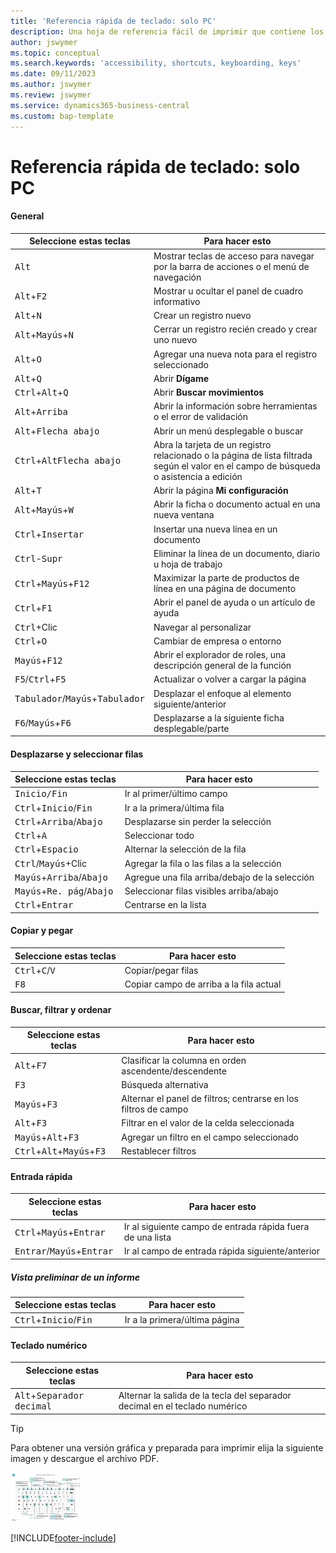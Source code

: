 ```yaml
---
title: 'Referencia rápida de teclado: solo PC'
description: Una hoja de referencia fácil de imprimir que contiene los métodos abreviados de teclado más populares para usuarios de PC.
author: jswymer
ms.topic: conceptual
ms.search.keywords: 'accessibility, shortcuts, keyboarding, keys'
ms.date: 09/11/2023
ms.author: jswymer
ms.review: jswymer
ms.service: dynamics365-business-central
ms.custom: bap-template
---
```


# <a name="keyboard-quick-reference---pc-only"></a>Referencia rápida de teclado: solo PC

#### <a name="general"></a>General

|Seleccione estas teclas|Para hacer esto|  
|-|-|
|<kbd>Alt</kbd>|Mostrar teclas de acceso para navegar por la barra de acciones o el menú de navegación|
|<kbd>Alt</kbd>+<kbd>F2</kbd>|Mostrar u ocultar el panel de cuadro informativo|
|<kbd>Alt</kbd>+<kbd>N</kbd>|Crear un registro nuevo|
|<kbd>Alt</kbd>+<kbd>Mayús</kbd>+<kbd>N</kbd>|Cerrar un registro recién creado y crear uno nuevo|
|<kbd>Alt</kbd>+<kbd>O</kbd>|Agregar una nueva nota para el registro seleccionado|
|<kbd>Alt</kbd>+<kbd>Q</kbd>|Abrir **Dígame**|
|<kbd>Ctrl</kbd>+<kbd>Alt</kbd>+<kbd>Q</kbd>|Abrir **Buscar movimientos**|
|<kbd>Alt</kbd>+<kbd>Arriba</kbd>|Abrir la información sobre herramientas o el error de validación|
|<kbd>Alt</kbd>+<kbd>Flecha abajo</kbd>|Abrir un menú desplegable o buscar|
|<kbd>Ctrl</kbd>+<kbd>Alt</kbd><kbd>Flecha abajo</kbd>|Abra la tarjeta de un registro relacionado o la página de lista filtrada según el valor en el campo de búsqueda o asistencia a edición|
|<kbd>Alt</kbd>+<kbd>T</kbd>|Abrir la página **Mi configuración**|
|<kbd>Alt</kbd>+<kbd>Mayús</kbd>+<kbd>W</kbd>|Abrir la ficha o documento actual en una nueva ventana|
|<kbd>Ctrl</kbd>+<kbd>Insertar</kbd>|Insertar una nueva línea en un documento|
|<kbd>Ctrl</kbd>-<kbd>Supr</kbd>|Eliminar la línea de un documento, diario u hoja de trabajo|
|<kbd>Ctrl</kbd>+<kbd>Mayús</kbd>+<kbd>F12</kbd>|Maximizar la parte de productos de línea en una página de documento|
|<kbd>Ctrl</kbd>+<kbd>F1</kbd>|Abrir el panel de ayuda o un artículo de ayuda|
|<kbd>Ctrl</kbd>+Clic|Navegar al personalizar|
|<kbd>Ctrl</kbd>+<kbd>O</kbd>|Cambiar de empresa o entorno|
|<kbd>Mayús</kbd>+<kbd>F12</kbd>|Abrir el explorador de roles, una descripción general de la función|
|<kbd>F5</kbd>/<kbd>Ctrl</kbd>+<kbd>F5</kbd>|Actualizar o volver a cargar la página|
|<kbd>Tabulador</kbd>/<kbd>Mayús</kbd>+<kbd>Tabulador</kbd>|Desplazar el enfoque al elemento siguiente/anterior|
|<kbd>F6</kbd>/<kbd>Mayús</kbd>+<kbd>F6</kbd>|Desplazarse a la siguiente ficha desplegable/parte|

#### <a name="navigate--select-rows"></a>Desplazarse y seleccionar filas

|Seleccione estas teclas|Para hacer esto|
|-|-|
|<kbd>Inicio/Fin|Ir al primer/último campo|
|<kbd>Ctrl</kbd>+<kbd>Inicio</kbd>/<kbd>Fin</kbd>|Ir a la primera/última fila|
|<kbd>Ctrl</kbd>+<kbd>Arriba</kbd>/<kbd>Abajo</kbd>|Desplazarse sin perder la selección|
|<kbd>Ctrl</kbd>+<kbd>A</kbd>|Seleccionar todo|
|<kbd>Ctrl</kbd>+<kbd>Espacio</kbd>|Alternar la selección de la fila|
|<kbd>Ctrl</kbd>/<kbd>Mayús</kbd>+Clic|Agregar la fila o las filas a la selección|
|<kbd>Mayús</kbd>+<kbd>Arriba</kbd>/<kbd>Abajo</kbd>|Agregue una fila arriba/debajo de la selección|
|<kbd>Mayús</kbd>+<kbd>Re. pág</kbd>/<kbd>Abajo</kbd>|Seleccionar filas visibles arriba/abajo|
|<kbd>Ctrl</kbd>+<kbd>Entrar</kbd>|Centrarse en la lista|

#### <a name="copy--paste"></a>Copiar y pegar

|Seleccione estas teclas|Para hacer esto|
|-|-|
|<kbd>Ctrl</kbd>+<kbd>C</kbd>/<kbd>V</kbd>|Copiar/pegar filas|
|<kbd>F8</kbd>|Copiar campo de arriba a la fila actual|

#### <a name="search-filter--sort"></a>Buscar, filtrar y ordenar

|Seleccione estas teclas|Para hacer esto|
|-|-|
|<kbd>Alt</kbd>+<kbd>F7</kbd>|Clasificar la columna en orden ascendente/descendente|
|<kbd>F3</kbd>|Búsqueda alternativa|
|<kbd>Mayús</kbd>+<kbd>F3</kbd>|Alternar el panel de filtros; centrarse en los filtros de campo|
|<kbd>Alt</kbd>+<kbd>F3</kbd>|Filtrar en el valor de la celda seleccionada|
|<kbd>Mayús</kbd>+<kbd>Alt</kbd>+<kbd>F3</kbd>|Agregar un filtro en el campo seleccionado|
|<kbd>Ctrl</kbd>+<kbd>Alt</kbd>+<kbd>Mayús</kbd>+<kbd>F3</kbd>|Restablecer filtros|

#### <a name="quick-entry"></a>Entrada rápida

|Seleccione estas teclas|Para hacer esto|
|-|-|
|<kbd>Ctrl</kbd>+<kbd>Mayús</kbd>+<kbd>Entrar</kbd>|Ir al siguiente campo de entrada rápida fuera de una lista|
|<kbd>Entrar</kbd>/<kbd>Mayús</kbd>+<kbd>Entrar</kbd>|Ir al campo de entrada rápida siguiente/anterior|

##### <a name="report-preview"></a>Vista preliminar de un informe

|Seleccione estas teclas|Para hacer esto|
|-|-|
|<kbd>Ctrl</kbd>+<kbd>Inicio</kbd>/<kbd>Fin</kbd>|Ir a la primera/última página|

#### <a name="numeric-keypad"></a>Teclado numérico

|Seleccione estas teclas|Para hacer esto|  
|-|-|
|<kbd>Alt</kbd>+<kbd>Separador decimal</kbd>|Alternar la salida de la tecla del separador decimal en el teclado numérico|

> [!TIP]
> Para obtener una versión gráfica y preparada para imprimir elija la siguiente imagen y descargue el archivo PDF.
>
> [![Icono que abre un PDF.](media/keyboard_shortcut_inline.png)](media/keyboard_shortcuts.pdf)


[!INCLUDE[footer-include](includes/footer-banner.md)]
